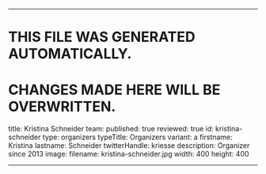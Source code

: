 ----

# THIS FILE WAS GENERATED AUTOMATICALLY.
# CHANGES MADE HERE WILL BE OVERWRITTEN.

title: Kristina Schneider
team:
  published: true
  reviewed: true
  id: kristina-schneider
  type: organizers
  typeTitle: Organizers
  variant: a
  firstname: Kristina
  lastname: Schneider
  twitterHandle: kriesse
  description: Organizer since 2013
  image:
    filename: kristina-schneider.jpg
    width: 400
    height: 400

----

